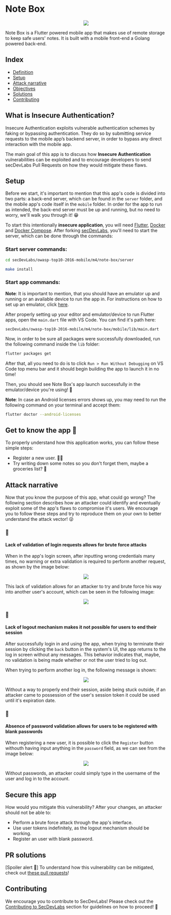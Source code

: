 # Note Box

<p align="center">
    <img src="images/note-box.png"/>
</p>

Note Box is a Flutter powered mobile app that makes use of remote storage to keep safe users' notes. It is built with a mobile front-end a Golang powered back-end.

## Index

- [Definition](#what-is-insecure-authentication)
- [Setup](#setup)
- [Attack narrative](#attack-narrative)
- [Objectives](#secure-this-app)
- [Solutions](#pr-solutions)
- [Contributing](#contributing)

## What is Insecure Authentication?

Insecure Authentication exploits vulnerable authentication schemes by faking or bypassing authentication. They do so by submitting service requests to the mobile app’s backend server, in order to bypass any direct interaction with the mobile app.

The main goal of this app is to discuss how **Insecure Authentication** vulnerabilities can be exploited and to encourage developers to send secDevLabs Pull Requests on how they would mitigate these flaws.

## Setup

Before we start, it's important to mention that this app's code is divided into two parts: a back-end server, which can be found in the `server` folder, and the mobile app's code itself in the `mobile` folder. In order for the app to run as intended, the back-end server must be up and running, but no need to worry, we'll walk you through it! 😁

To start this intentionally **insecure application**, you will need [Flutter][VS-Code-Flutter], [Docker][Docker Install] and [Docker Compose][Docker Compose Install]. After forking [secDevLabs](https://github.com/globocom/secDevLabs), you'll need to start the server, which can be done through the commands:

### Start server commands:

```sh
cd secDevLabs/owasp-top10-2016-mobile/m4/note-box/server
```

```sh
make install
```

### Start app commands:

**Note**: It is important to mention, that you should have an emulator up and running or an available device to run the app in. For instructions on how to set up an emulator, click [here][VS-Code-Flutter].

After properly setting up your editor and emulator/device to run Flutter apps, open the `main.dart` file with VS Code. You can find it's path here:

```
secDevLabs/owasp-top10-2016-mobile/m4/note-box/mobile/lib/main.dart
```

Now, in order to be sure all packages were successfully downloaded, run the following command inside the `lib` folder:

```sh
flutter packages get
```

After that, all you need to do is to click `Run > Run Without Debugging` on VS Code top menu bar and it should begin building the app to launch it in no time!

Then, you should see Note Box's app launch successfully in the emulator/device you're using! 📲

**Note**: In case an Android licenses errors shows up, you may need to run the following command on your terminal and accept them:

``` sh
flutter doctor --android-licenses
```

## Get to know the app 📝

To properly understand how this application works, you can follow these simple steps:

- Register a new user. 👩‍💻
- Try writing down some notes so you don't forget them, maybe a groceries list? 🍫

## Attack narrative

Now that you know the purpose of this app, what could go wrong? The following section describes how an attacker could identify and eventually exploit some of the app's flaws to compromise it's users. We encourage you to follow these steps and try to reproduce them on your own to better understand the attack vector! 😜

### 👀

#### Lack of validation of login requests allows for brute force attacks

When in the app's login screen, after inputting wrong credentials many times, no warning or extra validation is required to perform another request, as shown by the image below:

<p align="center">
    <img src="images/brute-force.gif"/>
</p>

This lack of validation allows for an attacker to try and brute force his way into another user's account, which can be seen in the following image:

<p align="center">
    <img src="images/brute-force-successfull.gif"/>
</p>

### 👀

#### Lack of logout mechanism makes it not possible for users to end their session

After successfully login in and using the app, when trying to terminate their session by clicking the `back` button in the system's UI, the app returns to the log in screen without any messages. This behavior indicates that, maybe, no validation is being made whether or not the user tried to log out.

When trying to perform another log in, the following message is shown:

<p align="center">
    <img src="images/no-logout.gif"/>
</p>

Without a way to properly end their session, aside being stuck outside, if an attacker came to possession of the user's session token it could be used until it's expiration date.

### 👀

#### Absence of password validation allows for users to be registered with blank passwords

When registering a new user, it is possible to click the `Register` button withouth having input anything in the `password` field, as we can see from the image below:

<p align="center">
    <img src="images/create-user-empty-password.gif"/>
</p>

Without passwords, an attacker could simply type in the username of the user and log in to the account.

## Secure this app

How would you mitigate this vulnerability? After your changes, an attacker should not be able to:

* Perform a brute force attack through the app's interface.
* Use user tokens indefinitely, as the logout mechanism should be working.
* Register an user with blank password.

## PR solutions

[Spoiler alert 🚨] To understand how this vulnerability can be mitigated, check out [these pull requests](https://github.com/globocom/secDevLabs/pulls?q=is%3Apr+is%3Aclosed+label%3AM4-OWASP-2016+label%3A%22mitigation+solution+%F0%9F%94%92%22)!

## Contributing

We encourage you to contribute to SecDevLabs! Please check out the [Contributing to SecDevLabs](../../../docs/CONTRIBUTING.md) section for guidelines on how to proceed! 🎉

[Flutter]: https://flutter.dev/docs/get-started/install
[VS-Code-Flutter]: ../../../docs/installing-flutter.md
[Docker Install]:  https://docs.docker.com/install/
[Docker Compose Install]: https://docs.docker.com/compose/install/
